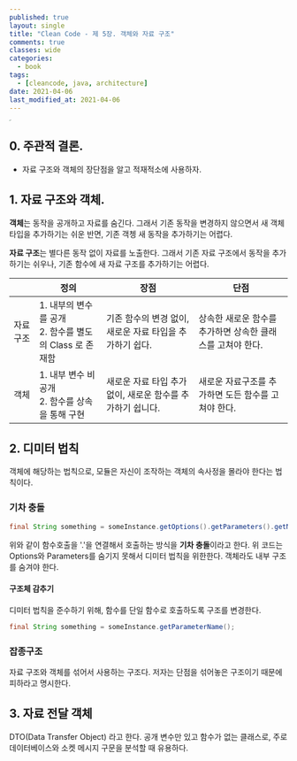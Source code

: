 ```yaml
---
published: true
layout: single
title: "Clean Code - 제 5장. 객체와 자료 구조"
comments: true
classes: wide
categories:
  - book
tags:
  - [cleancode, java, architecture]
date: 2021-04-06
last_modified_at: 2021-04-06
---
```


<img src="https://woowabros.github.io/img/2019-03-20/book.jpg" alt="test" style="zoom: 10%;" />

## 0. 주관적 결론.

* 자료 구조와 객체의 장단점을 알고 적재적소에 사용하자.

## 1. 자료 구조와 객체.

 **객체**는 동작을 공개하고 자료를 숨긴다. 그래서 기존 동작을 변경하지 않으면서 새 객체 타입을 추가하기는 쉬운 반면, 기존 객쳉 새 동작을 추가하기는 어렵다. 

 **자료 구조**는 별다른 동작 없이 자료를 노출한다. 그래서 기존 자료 구조에서 동작을 추가하기는 쉬우나, 기존 함수에 새 자료 구조를 추가하기는 어렵다.

|          | 정의                                                        | 장점                                                       | 단점                                                       |
| -------- | ----------------------------------------------------------- | ---------------------------------------------------------- | ---------------------------------------------------------- |
| 자료구조 | 1. 내부의 변수를 공개<br />2. 함수를 별도의 Class 로 존재함 | 기존 함수의 변경 없이, 새로운 자료 타입을 추가하기 쉽다.   | 상속한 새로운 함수를 추가하면 상속한 클래스를 고쳐야 한다. |
| 객체     | 1. 내부 변수 비공개<br />2. 함수를 상속을 통해 구현         | 새로운 자료 타입 추가 없이, 새로운 함수를 추가하기 쉽니다. | 새로운 자료구조를 추가하면 도든 함수를 고쳐야 한다.        |

## 2. 디미터 법칙

 객체에 해당하는 법칙으로, 모듈은 자신이 조작하는 객체의 속사정을 몰라야 한다는 법칙이다.

### 기차 충돌

```java
final String something = someInstance.getOptions().getParameters().getName();
```

 위와 같이 함수호출을 '.'을 연결해서 호출하는 방식을 **기차 충돌**이라고 한다. 위 코드는 Options와 Parameters를 숨기지 못해서 디미터 법칙을 위한한다. 객체라도 내부 구조를 숨겨야 한다.

#### 구조체 감추기

 디미터 법칙을 준수하기 위해, 함수를 단일 함수로 호출하도록 구조를 변경한다.

```java
final String something = someInstance.getParameterName();
```

### 잡종구조

 자료 구조와 객체를 섞어서 사용하는 구조다. 저자는 단점을 섞어놓은 구조이기 때문에 피하라고 명시한다.

## 3. 자료 전달 객체

DTO(Data Transfer Object) 라고 한다. 공개 변수만 있고 함수가 없는 클래스로, 주로 데이터베이스와 소켓 메시지 구문을 분석할 때 유용하다. 